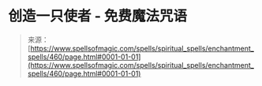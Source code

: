 <!--yml

category: 未分类

date: 2024-06-12 18:33:11

-->

# 创造一只使者 - 免费魔法咒语

> 来源：[https://www.spellsofmagic.com/spells/spiritual_spells/enchantment_spells/460/page.html#0001-01-01](https://www.spellsofmagic.com/spells/spiritual_spells/enchantment_spells/460/page.html#0001-01-01)
